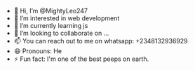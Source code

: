 - 👋 Hi, I’m @MightyLeo247
- 👀 I’m interested in web development
- 🌱 I’m currently learning js
- 💞️ I’m looking to collaborate on ...
- 📫 You can reach out to me on whatsapp: +2348132936929
- 😄 Pronouns: He
- ⚡ Fun fact: I'm one of the best peeps on earth.

<!---
MightyLeo247/MightyLeo247 is a ✨ special ✨ repository because its `README.md` (this file) appears on your GitHub profile.
You can click the Preview link to take a look at your changes.
--->
